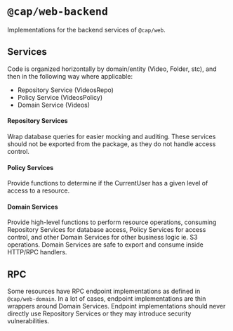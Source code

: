 # `@cap/web-backend`

Implementations for the backend services of `@cap/web`.

## Services

Code is organized horizontally by domain/entity (Video, Folder, stc),
and then in the following way where applicable:

- Repository Service (VideosRepo)
- Policy Service (VideosPolicy)
- Domain Service (Videos)

#### Repository Services

Wrap database queries for easier mocking and auditing.
These services should not be exported from the package,
as they do not handle access control.

#### Policy Services

Provide functions to determine if the CurrentUser has a given level
of access to a resource.

#### Domain Services

Provide high-level functions to perform resource operations,
consuming Repository Services for database access, Policy Services for access control,
and other Domain Services for other business logic ie. S3 operations.
Domain Services are safe to export and consume inside HTTP/RPC handlers.

## RPC

Some resources have RPC endpoint implementations as defined in `@cap/web-domain`.
In a lot of cases, endpoint implementations are thin wrappers around Domain Services.
Endpoint implementations should never directly use Repository Services or they may introduce security vulnerabilities.
